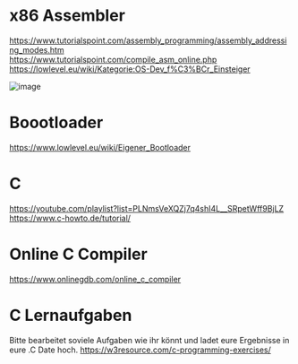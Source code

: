 # x86 Assembler
https://www.tutorialspoint.com/assembly_programming/assembly_addressing_modes.htm </br>
https://www.tutorialspoint.com/compile_asm_online.php </br>
https://lowlevel.eu/wiki/Kategorie:OS-Dev_f%C3%BCr_Einsteiger </br>


![image](https://user-images.githubusercontent.com/58338054/140294880-e79493dd-873a-4a08-843c-53b6ca2f56b0.png) </br>

# Boootloader
https://www.lowlevel.eu/wiki/Eigener_Bootloader </br>

# C
https://youtube.com/playlist?list=PLNmsVeXQZj7q4shI4L__SRpetWff9BjLZ </br>
https://www.c-howto.de/tutorial/ </br>

# Online C Compiler
https://www.onlinegdb.com/online_c_compiler </br>

# C Lernaufgaben
Bitte bearbeitet soviele Aufgaben wie ihr könnt und ladet eure Ergebnisse in eure .C Date hoch.
https://w3resource.com/c-programming-exercises/ </br>
